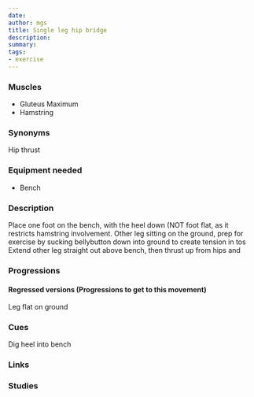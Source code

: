 ```yaml
---
date: 
author: mgs
title: Single leg hip bridge
description: 
summary: 
tags: 
- exercise
---
```

### Muscles
- Gluteus Maximum
- Hamstring
### Synonyms
Hip thrust
### Equipment needed
- Bench
### Description
Place one foot on the bench, with the heel down (NOT foot flat, as it restricts hamstring involvement.
Other leg sitting on the ground, prep for exercise by sucking bellybutton down into ground to create tension in tos
Extend other leg straight out above bench, then thrust up from hips and 
### Progressions
#### Regressed versions (Progressions to get to this movement)
Leg flat on ground
### Cues
Dig heel into bench 
### Links
### Studies
<!--stackedit_data:
eyJoaXN0b3J5IjpbNjcyMzE3NDEyXX0=
-->